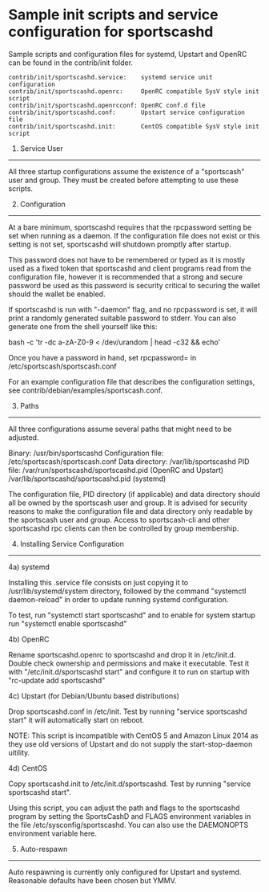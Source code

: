 Sample init scripts and service configuration for sportscashd
==========================================================

Sample scripts and configuration files for systemd, Upstart and OpenRC
can be found in the contrib/init folder.

    contrib/init/sportscashd.service:    systemd service unit configuration
    contrib/init/sportscashd.openrc:     OpenRC compatible SysV style init script
    contrib/init/sportscashd.openrcconf: OpenRC conf.d file
    contrib/init/sportscashd.conf:       Upstart service configuration file
    contrib/init/sportscashd.init:       CentOS compatible SysV style init script

1. Service User
---------------------------------

All three startup configurations assume the existence of a "sportscash" user
and group.  They must be created before attempting to use these scripts.

2. Configuration
---------------------------------

At a bare minimum, sportscashd requires that the rpcpassword setting be set
when running as a daemon.  If the configuration file does not exist or this
setting is not set, sportscashd will shutdown promptly after startup.

This password does not have to be remembered or typed as it is mostly used
as a fixed token that sportscashd and client programs read from the configuration
file, however it is recommended that a strong and secure password be used
as this password is security critical to securing the wallet should the
wallet be enabled.

If sportscashd is run with "-daemon" flag, and no rpcpassword is set, it will
print a randomly generated suitable password to stderr.  You can also
generate one from the shell yourself like this:

bash -c 'tr -dc a-zA-Z0-9 < /dev/urandom | head -c32 && echo'

Once you have a password in hand, set rpcpassword= in /etc/sportscash/sportscash.conf

For an example configuration file that describes the configuration settings,
see contrib/debian/examples/sportscash.conf.

3. Paths
---------------------------------

All three configurations assume several paths that might need to be adjusted.

Binary:              /usr/bin/sportscashd
Configuration file:  /etc/sportscash/sportscash.conf
Data directory:      /var/lib/sportscashd
PID file:            /var/run/sportscashd/sportscashd.pid (OpenRC and Upstart)
                     /var/lib/sportscashd/sportscashd.pid (systemd)

The configuration file, PID directory (if applicable) and data directory
should all be owned by the sportscash user and group.  It is advised for security
reasons to make the configuration file and data directory only readable by the
sportscash user and group.  Access to sportscash-cli and other sportscashd rpc clients
can then be controlled by group membership.

4. Installing Service Configuration
-----------------------------------

4a) systemd

Installing this .service file consists on just copying it to
/usr/lib/systemd/system directory, followed by the command
"systemctl daemon-reload" in order to update running systemd configuration.

To test, run "systemctl start sportscashd" and to enable for system startup run
"systemctl enable sportscashd"

4b) OpenRC

Rename sportscashd.openrc to sportscashd and drop it in /etc/init.d.  Double
check ownership and permissions and make it executable.  Test it with
"/etc/init.d/sportscashd start" and configure it to run on startup with
"rc-update add sportscashd"

4c) Upstart (for Debian/Ubuntu based distributions)

Drop sportscashd.conf in /etc/init.  Test by running "service sportscashd start"
it will automatically start on reboot.

NOTE: This script is incompatible with CentOS 5 and Amazon Linux 2014 as they
use old versions of Upstart and do not supply the start-stop-daemon uitility.

4d) CentOS

Copy sportscashd.init to /etc/init.d/sportscashd. Test by running "service sportscashd start".

Using this script, you can adjust the path and flags to the sportscashd program by
setting the SportsCashD and FLAGS environment variables in the file
/etc/sysconfig/sportscashd. You can also use the DAEMONOPTS environment variable here.

5. Auto-respawn
-----------------------------------

Auto respawning is currently only configured for Upstart and systemd.
Reasonable defaults have been chosen but YMMV.
